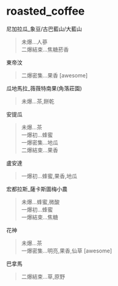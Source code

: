 # roasted_coffee

尼加拉瓜_象豆/古巴藍山/大藍山<br>
>未爆...人蔘<br>
>二爆結束...焦糖菸香

東帝汶
>二爆密集...果香 [awesome]

瓜地馬拉_薇薇特南果(角落莊園)
>未爆...茶,餅乾

安提瓜
>未爆...茶<br>
>一爆初...蜂蜜<br>
>一爆密集...地瓜<br>
>二爆結束...果香

盧安達
>一爆初...蜂蜜,果香,地瓜

宏都拉斯_薩卡斯圖梅小農
>未爆...蜂蜜,微酸<br>
>一爆初...蜂蜜<br>
>一爆結束...焦糖

花神
>未爆...茶<br>
>一爆密集...明亮,果香,仙草 [awesome]

巴拿馬
>二爆結束...草,原野


